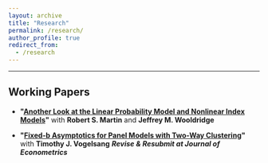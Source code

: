 ```yaml
---
layout: archive
title: "Research"
permalink: /research/
author_profile: true
redirect_from:
  - /research
---
```



<hr>

## Working Papers
* **"[Another Look at the Linear Probability Model and Nonlinear Index Models](https://arxiv.org/abs/2308.15338)"**
 with **Robert S. Martin** and **Jeffrey M. Wooldridge**



* **"[Fixed-b Asymptotics for Panel Models with Two-Way Clustering](https://arxiv.org/abs/2309.08707)"**
with **Timothy J. Vogelsang**
  ***Revise & Resubmit at Journal of Econometrics***

